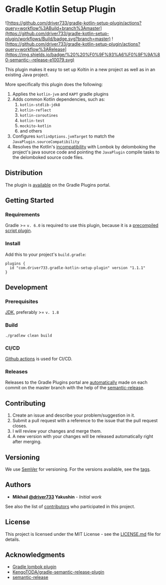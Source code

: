 # Gradle Kotlin Setup Plugin

![https://github.com/driver733/gradle-kotlin-setup-plugin/actions?query=workflow%3ABuild+branch%3Amaster](https://github.com/driver733/gradle-kotlin-setup-plugin/workflows/Build/badge.svg?branch=master)
![https://github.com/driver733/gradle-kotlin-setup-plugin/actions?query=workflow%3ARelease](https://img.shields.io/badge/%20%20%F0%9F%93%A6%F0%9F%9A%80-semantic--release-e10079.svg)

This plugin makes it easy to set up Koltin in a new project as well as in an existing Java project.

More specifically this plugin does the following:

1. Applies the `kotlin-jvm` and `KAPT` gradle plugins
2. Adds common Kotlin dependencies, such as:
    1. `kotlin-stdlib-jdk8`
    2. `kotlin-reflect`
    3. `kotlin-coroutines`
    4. `kotlin-test`
    5. `mockito-kotlin`
    6. and others
3. Configures `kotlinOptions.jvmTarget` to match the `JavaPlugin.sourceCompatibility`
4. Resolves the Kotlin's [incompatibility](https://stackoverflow.com/a/35530223/2441104) with Lombok by delomboking
the project's java source code and pointing the `JavaPlugin` compile tasks to the delomboked source code files.

## Distribution

The plugin is [available](https://plugins.gradle.org/plugin/com.driver733.gradle-kotlin-setup-plugin) on the Gradle Plugins portal.

## Getting Started

### Requirements

Gradle >= `v. 6.0` is required to use this plugin, because it is a [precompiled script plugin](https://docs.gradle.org/current/userguide/kotlin_dsl.html#kotdsl:precompiled_plugins).

### Install

Add this to your project's `build.gradle`:

```
plugins {
  id "com.driver733.gradle-kotlin-setup-plugin" version "1.1.1"
}
```

## Development

### Prerequisites

[JDK](https://stackoverflow.com/a/52524114/2441104), preferably >= `v. 1.8`

### Build

```
./gradlew clean build
```

### CI/CD

[Github actions](https://github.com/driver733/gradle-kotlin-setup-plugin/actions) is used for CI/CD.

### Releases

Releases to the Gradle Plugins portal are [automatically](https://github.com/driver733/gradle-kotlin-setup-plugin/actions?query=workflow%3ARelease) made on each commit on the master branch with the help of the [semantic-release](https://github.com/semantic-release/semantic-release).

## Contributing

1. Create an issue and describe your problem/suggestion in it.
2. Submit a pull request with a reference to the issue that the pull request closes.
3. I will review your changes and merge them.
4. A new version with your changes will be released automatically right after merging.

## Versioning

We use [SemVer](http://semver.org/) for versioning. For the versions available, see the [tags](https://github.com/driver733/gradle-kotlin-setup-plugin/tags). 

## Authors

* **Mikhail [@driver733](https://www.driver733.com) Yakushin** - *Initial work*

See also the list of [contributors](https://github.com/driver733/gradle-kotlin-setup-plugin/graphs/contributors) who participated in this project.

## License

This project is licensed under the MIT License - see the [LICENSE.md](https://github.com/driver733/gradle-kotlin-setup-plugin/blob/master/LICENSE) file for details.

## Acknowledgments

* [Gradle lombok plugin](https://plugins.gradle.org/plugin/io.freefair.lombok)
* [KengoTODA/gradle-semantic-release-plugin](https://github.com/KengoTODA/gradle-semantic-release-plugin)
* [semantic-release](https://github.com/semantic-release/semantic-release)
